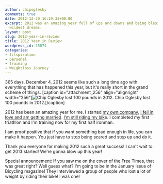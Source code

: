 ```yaml
---
author: chipoglesby
comments: true
date: 2012-12-20 16:29:33+00:00
excerpt: 2012 was an amazing year full of ups and downs and being blessed beyond my
  wildest dreams.
layout: post
slug: 2012-year-in-review
title: 2012 Year in Review
wordpress_id: 28074
categories:
- fitspiration
- personal
- training
- Weightloss Journey
---
```


365 days. December 4, 2012 seems like such a long time ago with everything that has happened this year, but it's really short in the grand scheme of things. 
[caption id="attachment_256" align="alignright" width="256"]![Chip Oglesby lost 100 pounds in 2012.](http://www.chipoglesby.com/wp-content/uploads/2012/12/2012-256x300.jpg) Chip Oglesby lost 100 pounds in 2012.[/caption]


2012 has been an amazing year for me. I started [my own company](http://www.creativesparkcolumbia.com), [I fell in love and am getting married](http://www.chipoglesby.com/2012/08/marriage/). [I'm still riding my bik](http://www.chipoglesby.com/2012/08/bike-anniversary/)e. I completed my first triathlon and I'm training now for my first half ironman.

I am proof positive that if you want something bad enough in life, you can make it happen. You just have to stop being scared and step up and do it.

Thank you everyone for making 2012 such a great success! I can't wait to get 2013 started! We're gonna blow up this year!

Special announcement: If you saw me on the cover of the Free Times, that was great right? Well guess what? I'm going to be in the January issue of Bicycling magazine! They interviewed a group of people who lost a lot of weight by riding their bike! I was one!
